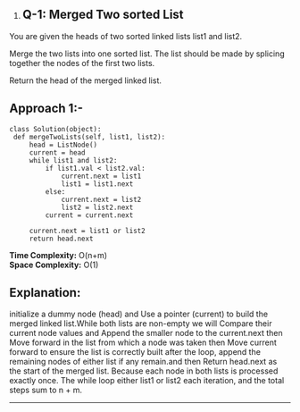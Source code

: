 1. ## Q-1: Merged Two sorted List
You are given the heads of two sorted linked lists list1 and list2.

Merge the two lists into one sorted list. The list should be made by splicing together the nodes of the first two lists.

Return the head of the merged linked list.

  ## Approach 1:-

   ```
   class Solution(object):
    def mergeTwoLists(self, list1, list2):
        head = ListNode()
        current = head
        while list1 and list2:
            if list1.val < list2.val:
                current.next = list1
                list1 = list1.next
            else:
                current.next = list2
                list2 = list2.next
            current = current.next

        current.next = list1 or list2
        return head.next
   ```

   **Time Complexity:** O(n+m)  
   **Space Complexity:** O(1)

   ## Explanation:
   initialize a dummy node (head) and Use a pointer (current) to build the merged linked list.While both lists are non-empty we will Compare their current node values and Append the smaller node to the current.next then Move forward in the list from which a node was taken then Move current forward to ensure the list is correctly built after the loop, append the remaining nodes of either list if any remain.and then Return head.next as the start of the merged list.
   Because each node in both lists is processed exactly once.
   The while loop  either list1 or list2 each iteration, and the total steps sum to n + m.

   ***



